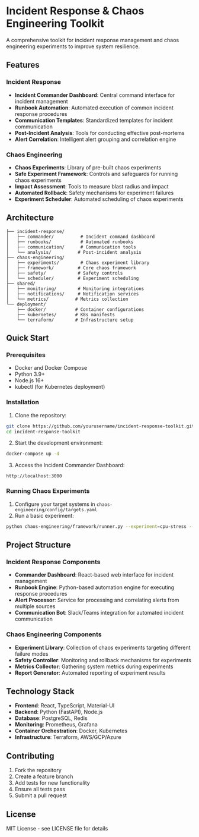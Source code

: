 # Incident Response & Chaos Engineering Toolkit

A comprehensive toolkit for incident response management and chaos engineering experiments to improve system resilience.

## Features

### Incident Response
- **Incident Commander Dashboard**: Central command interface for incident management
- **Runbook Automation**: Automated execution of common incident response procedures
- **Communication Templates**: Standardized templates for incident communication
- **Post-Incident Analysis**: Tools for conducting effective post-mortems
- **Alert Correlation**: Intelligent alert grouping and correlation engine

### Chaos Engineering
- **Chaos Experiments**: Library of pre-built chaos experiments
- **Safe Experiment Framework**: Controls and safeguards for running chaos experiments
- **Impact Assessment**: Tools to measure blast radius and impact
- **Automated Rollback**: Safety mechanisms for experiment failures
- **Experiment Scheduler**: Automated scheduling of chaos experiments

## Architecture

```
├── incident-response/
│   ├── commander/          # Incident command dashboard
│   ├── runbooks/           # Automated runbooks
│   ├── communication/      # Communication tools
│   └── analysis/          # Post-incident analysis
├── chaos-engineering/
│   ├── experiments/        # Chaos experiment library
│   ├── framework/         # Core chaos framework
│   ├── safety/            # Safety controls
│   └── scheduler/         # Experiment scheduling
├── shared/
│   ├── monitoring/        # Monitoring integrations
│   ├── notifications/     # Notification services
│   └── metrics/          # Metrics collection
└── deployment/
    ├── docker/           # Container configurations
    ├── kubernetes/       # K8s manifests
    └── terraform/        # Infrastructure setup
```

## Quick Start

### Prerequisites
- Docker and Docker Compose
- Python 3.9+
- Node.js 16+
- kubectl (for Kubernetes deployment)

### Installation

1. Clone the repository:
```bash
git clone https://github.com/yourusername/incident-response-toolkit.git
cd incident-response-toolkit
```

2. Start the development environment:
```bash
docker-compose up -d
```

3. Access the Incident Commander Dashboard:
```
http://localhost:3000
```

### Running Chaos Experiments

1. Configure your target systems in `chaos-engineering/config/targets.yaml`
2. Run a basic experiment:
```bash
python chaos-engineering/framework/runner.py --experiment=cpu-stress --duration=60s
```

## Project Structure

### Incident Response Components

- **Commander Dashboard**: React-based web interface for incident management
- **Runbook Engine**: Python-based automation engine for executing response procedures
- **Alert Processor**: Service for processing and correlating alerts from multiple sources
- **Communication Bot**: Slack/Teams integration for automated incident communication

### Chaos Engineering Components

- **Experiment Library**: Collection of chaos experiments targeting different failure modes
- **Safety Controller**: Monitoring and rollback mechanisms for experiments
- **Metrics Collector**: Gathering system metrics during experiments
- **Report Generator**: Automated reporting of experiment results

## Technology Stack

- **Frontend**: React, TypeScript, Material-UI
- **Backend**: Python (FastAPI), Node.js
- **Database**: PostgreSQL, Redis
- **Monitoring**: Prometheus, Grafana
- **Container Orchestration**: Docker, Kubernetes
- **Infrastructure**: Terraform, AWS/GCP/Azure

## Contributing

1. Fork the repository
2. Create a feature branch
3. Add tests for new functionality
4. Ensure all tests pass
5. Submit a pull request

## License

MIT License - see LICENSE file for details
